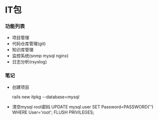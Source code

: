 IT包
=====

### 功能列表

 * 项目管理
 * 代码仓库管理(git)
 * 知识库管理
 * 监控系统(snmp mysql nginx)
 * 日志分析(rsyslog)

### 笔记

 * 创建项目

    rails new itpkg --database=mysql

 * 清空mysql root密码
    UPDATE mysql.user SET Password=PASSWORD('') WHERE User='root';
    FLUSH PRIVILEGES; 




